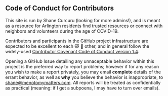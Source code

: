 ## Code of Conduct for Contributors

This site is run by Shane Curcuru (looking for more admins!), and is meant as a resource for Arlington residents find trusted resources or connect with neighbors and volunteers during the age of COVID-19.

Contributors and participants in the GitHub project infrastructure are expected to be excellent to each :smiley_cat: :dog: other, and in general follow the widely-used [Contributor Covenant Code of Conduct version 1.4](https://contributor-covenant.org/version/1/4/).

Opening a GitHub Issue detailing any unnaceptable behavior within this project is the preferred way to report problems; however if for any reason you wish to make a report privately, you may email **complete** details of the errant behavior, as well as **why** you believe the behavior is inappropriate, to shane@menotomymatters.com.  All reports will be treated as confidentially as practical (meaning: if I get a subpoena, I may have to turn over emails).
